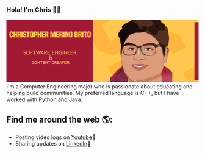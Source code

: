 ### Hola! I'm Chris 👋🏽

<!--
**cmerino01/cmerino01** is a ✨ _special_ ✨ repository because its `README.md` (this file) appears on your GitHub profile.


Here are some ideas to get you started:

- 🔭 I’m currently working on ...
- 🌱 I’m currently learning ...
- 👯 I’m looking to collaborate on ...
- 🤔 I’m looking for help with ...
- 💬 Ask me about ...
- 📫 How to reach me: ...
- 😄 Pronouns: ...
- ⚡ Fun fact: ...
-->

<img src="https://raw.githubusercontent.com/cmerino01/cmerino01/main/Gihub%20banner.jpg" alt=" banner that says Christopher Merino Brito - software engineer - content creator alongside cartoon illustration with USC logo background">
I'm a Computer Engineering major who is passionate about educating and helping build communities. My preferred language is C++, but I have worked with Python and Java.

## Find me around the web 🌎:
- Posting video logs on <a href="https://www.youtube.com/c/Se%C3%B1orChrisVlogs">Youtube</a>🎥
- Sharing updates on <a href="https://www.linkedin.com/in/chrismerinobrito/">LinkedIn</a>💼
